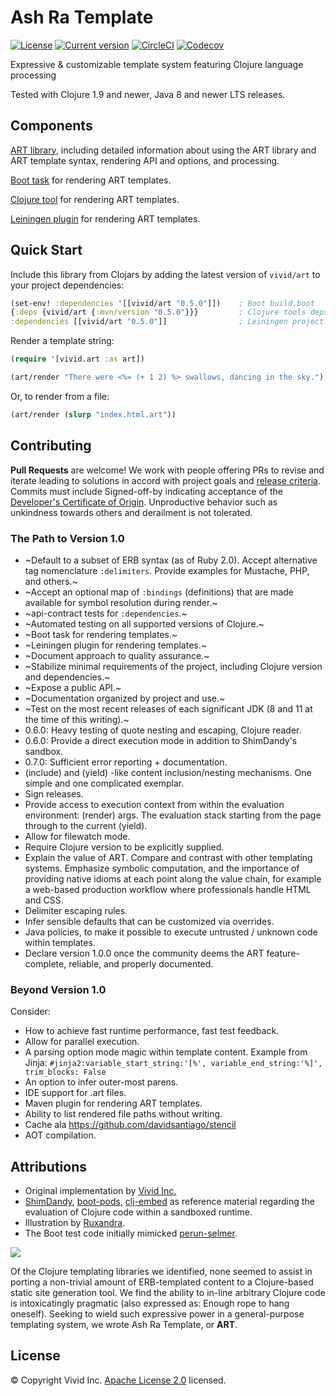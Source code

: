# Ash Ra Template

[![License](https://img.shields.io/badge/license-Apache%202-blue.svg?style=flat-square)](LICENSE.txt)
[![Current version](https://img.shields.io/clojars/v/vivid/ash-ra-template.svg?color=blue&style=flat-square)](https://clojars.org/vivid/ash-ra-template)
[![CircleCI](https://circleci.com/gh/vivid-inc/ash-ra-template/tree/master.svg?style=svg)](https://circleci.com/gh/vivid-inc/ash-ra-template/tree/master)
[![Codecov](https://codecov.io/gh/vivid-inc/ash-ra-template/branch/master/graph/badge.svg)](https://codecov.io/gh/vivid-inc/ash-ra-template)

Expressive & customizable template system featuring Clojure language processing

Tested with Clojure 1.9 and newer, Java 8 and newer LTS releases.



## Components

[ART library](art/README.md), including detailed information about using the ART library and ART template syntax, rendering API and options, and processing.

[Boot task](boot-art/README.md) for rendering ART templates.

[Clojure tool](clj-art/README.md) for rendering ART templates.

[Leiningen plugin](lein-art/README.md) for rendering ART templates.



<a name="quickstart"></a>
## Quick Start

Include this library from Clojars by adding the latest version of ``vivid/art`` to your project dependencies:
```clojure
(set-env! :dependencies '[[vivid/art "0.5.0"]])    ; Boot build.boot
{:deps {vivid/art {:mvn/version "0.5.0"}}}         ; Clojure tools deps.edn
:dependencies [[vivid/art "0.5.0"]]                ; Leiningen project.clj
```

Render a template string:
```clojure
(require '[vivid.art :as art])

(art/render "There were <%= (+ 1 2) %> swallows, dancing in the sky.")
```

Or, to render from a file:
```clojure
(art/render (slurp "index.html.art"))
```



## Contributing

**Pull Requests** are welcome!
We work with people offering PRs to revise and iterate leading to solutions in accord with project goals and [release criteria](QUALITY.md).
Commits must include Signed-off-by indicating acceptance of the [Developer's Certificate of Origin](DCO.txt).
Unproductive behavior such as unkindness towards others and derailment is not tolerated.

### The Path to Version 1.0

- ~Default to a subset of ERB syntax (as of Ruby 2.0). Accept alternative tag nomenclature ``:delimiters``. Provide examples for Mustache, PHP, and others.~
- ~Accept an optional map of ``:bindings`` (definitions) that are made available for symbol resolution during render.~
- ~api-contract tests for ``:dependencies``.~
- ~Automated testing on all supported versions of Clojure.~
- ~Boot task for rendering templates.~
- ~Leiningen plugin for rendering templates.~
- ~Document approach to quality assurance.~
- ~Stabilize minimal requirements of the project, including Clojure version and dependencies.~
- ~Expose a public API.~
- ~Documentation organized by project and use.~
- ~Test on the most recent releases of each significant JDK (8 and 11 at the time of this writing).~
- 0.6.0: Heavy testing of quote nesting and escaping, Clojure reader.
- 0.6.0: Provide a direct execution mode in addition to ShimDandy's sandbox.
- 0.7.0: Sufficient error reporting + documentation.
- (include) and (yield) -like content inclusion/nesting mechanisms. One simple and one complicated exemplar.
- Sign releases.
- Provide access to execution context from within the evaluation environment: (render) args. The evaluation stack starting from the page through to the current (yield).
- Allow for filewatch mode.
- Require Clojure version to be explicitly supplied.
- Explain the value of ART. Compare and contrast with other templating systems. Emphasize symbolic computation, and the importance of providing native idioms at each point along the value chain, for example a web-based production workflow where professionals handle HTML and CSS.
- Delimiter escaping rules.
- Infer sensible defaults that can be customized via overrides.
- Java policies, to make it possible to execute untrusted / unknown code within templates.
- Declare version 1.0.0 once the community deems the ART feature-complete, reliable, and properly documented.

### Beyond Version 1.0

Consider:
- How to achieve fast runtime performance, fast test feedback.
- Allow for parallel execution.
- A parsing option mode magic within template content. Example from Jinja: `#jinja2:variable_start_string:'[%', variable_end_string:'%]', trim_blocks: False`
- An option to infer outer-most parens.
- IDE support for .art files.
- Maven plugin for rendering ART templates.
- Ability to list rendered file paths without writing.
- Cache ala https://github.com/davidsantiago/stencil
- AOT compilation.



## Attributions

- Original implementation by [Vivid Inc.](https://vivid-inc.net)
- [ShimDandy](https://github.com/projectodd/shimdandy), [boot-pods](https://github.com/boot-clj/boot/wiki/Pods), [clj-embed](https://github.com/RutledgePaulV/clj-embed) as reference material regarding the evaluation of Clojure code within a sandboxed runtime.
- Illustration by [Ruxandra](https://www.instagram.com/chocolatechiphelmet/).
- The Boot test code initially mimicked [perun-selmer](https://github.com/rwstauner/perun-selmer).

![](workshop.png)

Of the Clojure templating libraries we identified, none seemed to assist in porting a non-trivial amount of ERB-templated content to a Clojure-based static site generation tool.
We find the ability to in-line arbitrary Clojure code is intoxicatingly pragmatic (also expressed as: Enough rope to hang oneself).
Seeking to wield such expressive power in a general-purpose templating system, we wrote Ash Ra Template, or **ART**.


## License

© Copyright Vivid Inc.
[Apache License 2.0](LICENSE.txt) licensed.

